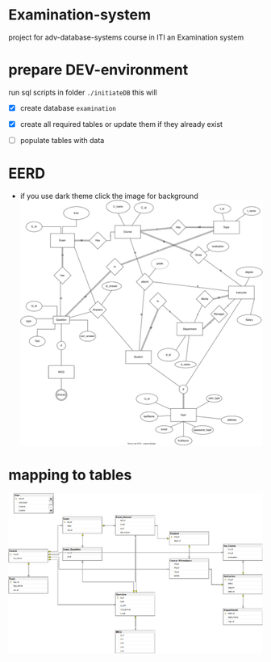 # Examination-system
project for adv-database-systems course in ITI
an Examination system

# prepare DEV-environment
run sql scripts in folder `./initiateDB`
this will 
- [x] create database `examination`
- [x] create all required tables or update them if they already exist
- [ ] populate tables with data 



# EERD 
* if you use dark theme click the image for background
![ERD](design/ERD.drawio.svg)

# mapping to tables

![diagram](initiateDB/diagram.png)
